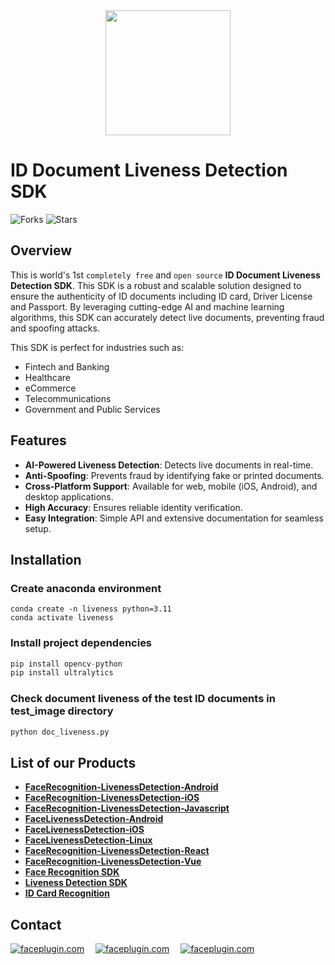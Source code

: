 <div align="center">
<img alt="" src="https://github.com/Faceplugin-ltd/FaceRecognition-Javascript/assets/160750757/657130a9-50f2-486d-b6d5-b78bcec5e6e2.png" width=200/>
</div>

# ID Document Liveness Detection SDK

![Forks](https://img.shields.io/github/forks/Faceplugin-ltd/ID-Document-Liveness-Detection)
![Stars](https://img.shields.io/github/stars/Faceplugin-ltd/ID-Document-Liveness-Detection)

## Overview

This is world's 1st `completely free` and `open source`  **ID Document Liveness Detection SDK**. This SDK is a robust and scalable solution designed to ensure the authenticity of ID documents including ID card, Driver License and Passport. By leveraging cutting-edge AI and machine learning algorithms, this SDK can accurately detect live documents, preventing fraud and spoofing attacks.

This SDK is perfect for industries such as:
- Fintech and Banking
- Healthcare
- eCommerce
- Telecommunications
- Government and Public Services

## Features

- **AI-Powered Liveness Detection**: Detects live documents in real-time.
- **Anti-Spoofing**: Prevents fraud by identifying fake or printed documents.
- **Cross-Platform Support**: Available for web, mobile (iOS, Android), and desktop applications.
- **High Accuracy**: Ensures reliable identity verification.
- **Easy Integration**: Simple API and extensive documentation for seamless setup.

## Installation
### Create anaconda environment
```
conda create -n liveness python=3.11
conda activate liveness
```

### Install project dependencies
```python
pip install opencv-python
pip install ultralytics
```

### Check document liveness of the test ID documents in test_image directory
```python
python doc_liveness.py
```

## List of our Products

* **[FaceRecognition-LivenessDetection-Android](https://github.com/Faceplugin-ltd/FaceRecognition-Android)**
* **[FaceRecognition-LivenessDetection-iOS](https://github.com/Faceplugin-ltd/FaceRecognition-iOS)**
* **[FaceRecognition-LivenessDetection-Javascript](https://github.com/Faceplugin-ltd/FaceRecognition-LivenessDetection-Javascript)**
* **[FaceLivenessDetection-Android](https://github.com/Faceplugin-ltd/FaceLivenessDetection-Android)**
* **[FaceLivenessDetection-iOS](https://github.com/Faceplugin-ltd/FaceLivenessDetection-iOS)**
* **[FaceLivenessDetection-Linux](https://github.com/Faceplugin-ltd/FaceLivenessDetection-Linux)**
* **[FaceRecognition-LivenessDetection-React](https://github.com/Faceplugin-ltd/FaceRecognition-LivenessDetection-React)**
* **[FaceRecognition-LivenessDetection-Vue](https://github.com/Faceplugin-ltd/FaceRecognition-LivenessDetection-Vue)**
* **[Face Recognition SDK](https://github.com/Faceplugin-ltd/Face-Recognition-SDK)**
* **[Liveness Detection SDK](https://github.com/Faceplugin-ltd/Face-Liveness-Detection-SDK)**
* **[ID Card Recognition](https://github.com/Faceplugin-ltd/ID-Card-Recognition)**

## Contact
<div align="left">
<a target="_blank" href="mailto:info@faceplugin.com"><img src="https://img.shields.io/badge/email-info@faceplugin.com-blue.svg?logo=gmail " alt="faceplugin.com"></a>&emsp;
<a target="_blank" href="https://t.me/faceplugin"><img src="https://img.shields.io/badge/telegram-@faceplugin-blue.svg?logo=telegram " alt="faceplugin.com"></a>&emsp;
<a target="_blank" href="https://wa.me/+14422295661"><img src="https://img.shields.io/badge/whatsapp-faceplugin-blue.svg?logo=whatsapp " alt="faceplugin.com"></a>
</div>
